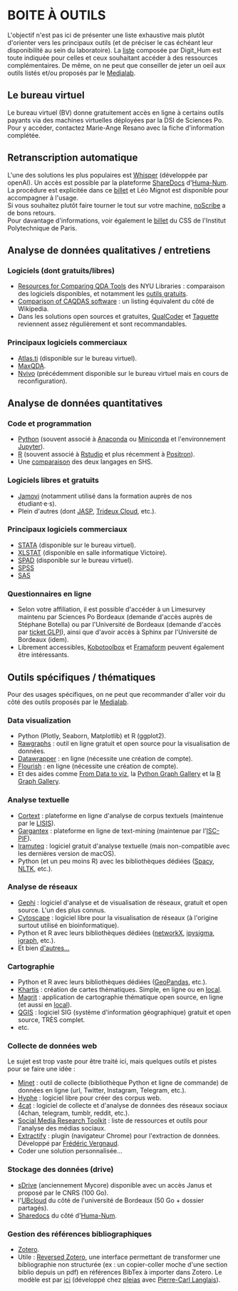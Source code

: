 # BOITE À OUTILS

L'objectif n'est pas ici de présenter une liste exhaustive mais plutôt d'orienter vers les principaux outils (et de préciser le cas échéant leur disponibilité au sein du laboratoire).
La [liste](https://digithum.huma-num.fr/ressources/boiteaoutils/) composée par Digit_Hum est toute indiquée pour celles et ceux souhaitant accéder à des ressources complémentaires.
De même, on ne peut que conseiller de jeter un oeil aux outils listés et/ou proposés par le [Medialab](https://medialab.sciencespo.fr/en/tools/). 

## Le bureau virtuel
Le bureau virtuel (BV) donne gratuitement accès en ligne à certains outils payants via des machines virtuelles déployées par la DSI de Sciences Po.\
Pour y accéder, contactez Marie-Ange Resano avec la fiche d'information complétée.

## Retranscription automatique
L'une des solutions les plus populaires est [Whisper](https://github.com/openai/whisper) (développée par openAI). Un accès est possible par la plateforme [ShareDocs](https://documentation.huma-num.fr/sharedocs-stockage/) d'[Huma-Num](https://www.huma-num.fr/). La procédure est explicitée dans ce [billet](https://agepouvoir.hypotheses.org/494) et Léo Mignot est disponible pour accompagner à l'usage.\
Si vous souhaitez plutôt faire tourner le tout sur votre machine, [noScribe](https://github.com/kaixxx/noScribe) a de bons retours.\
Pour davantage d'informations, voir également le [billet](https://www.css.cnrs.fr/fr/whisper-pour-retranscrire-des-entretiens2/) du CSS de l'Institut Polytechnique de Paris.

## Analyse de données qualitatives / entretiens
### Logiciels (dont gratuits/libres)
- [Resources for Comparing QDA Tools](https://guides.nyu.edu/QDA/comparison) des NYU Libraries : comparaison des logiciels disponibles, et notamment les [outils gratuits](https://guides.nyu.edu/QDA/FLOSSQDA).
- [Comparison of CAQDAS software](https://en.wikipedia.org/wiki/Computer-assisted_qualitative_data_analysis_software#Free_.2F_open_source_software_for_CAQDAS) : un listing équivalent du côté de Wikipedia.
- Dans les solutions open sources et gratuites, [QualCoder](https://qualcoder.wordpress.com/) et [Taguette](https://www.taguette.org/fr/) reviennent assez régulièrement et sont recommandables.

### Principaux logiciels commerciaux
- [Atlas.ti](https://atlasti.com/fr) (disponible sur le bureau virtuel).
- [MaxQDA](https://www.maxqda.com/fr).
- [Nvivo](https://lumivero.com/products/nvivo/) (précédemment disponible sur le bureau virtuel mais en cours de reconfiguration).

## Analyse de données quantitatives
### Code et programmation
- [Python](https://www.python.org/) (souvent associé à [Anaconda](https://www.anaconda.com/) ou [Miniconda](https://docs.conda.io/projects/miniconda/en/latest/) et l'environnement [Jupyter](https://jupyter.org/)).
- [R](https://www.r-project.org/) (souvent associé à [Rstudio](https://www.rstudio.com/categories/rstudio-ide/) et plus récemment à [Positron](https://github.com/posit-dev/positron)).
- Une [comparaison](https://mthh.github.io/presentation-python-r-shs/#/title-slide) des deux langages en SHS.

### Logiciels libres et gratuits
- [Jamovi](https://www.jamovi.org/) (notamment utilisé dans la formation auprès de nos étudiant·e·s).
- Plein d'autres (dont [JASP](https://jasp-stats.org/), [Trideux Cloud](https://trideux.cloud/), etc.).

### Principaux logiciels commerciaux
- [STATA](https://www.stata.com/) (disponible sur le bureau virtuel).
- [XLSTAT](https://www.xlstat.com/fr/) (disponible en salle informatique Victoire).
- [SPAD](https://ia-data-analytics.fr/logiciel-data-mining/analyse-de-donnees/) (disponible sur le bureau virtuel).
- [SPSS](https://www.ibm.com/fr-fr/spss)
- [SAS](https://www.sas.com/fr_fr/home.html)

### Questionnaires en ligne
- Selon votre affiliation, il est possible d'accéder à un Limesurvey maintenu par Sciences Po Bordeaux (demande d'accès auprès de Stéphane Botella) ou par l'Université de Bordeaux (demande d'accès par [ticket GLPI](https://assistance.u-bordeaux.fr/front/helpdesk.public.php)), ainsi que d'avoir accès à Sphinx par l'Université de Bordeaux (idem).
- Librement accessibles, [Kobotoolbox](https://www.kobotoolbox.org/) et [Framaform](https://framaforms.org/abc/fr) peuvent également être intéressants.

## Outils spécifiques / thématiques
Pour des usages spécifiques, on ne peut que recommander d'aller voir du côté des outils proposés par le [Medialab](https://medialab.sciencespo.fr/en/tools/).

### Data visualization
- Python (Plotly, Seaborn, Matplotlib) et R (ggplot2).
- [Rawgraphs](https://www.rawgraphs.io/) : outil en ligne gratuit et open source pour la visualisation de données.
- [Datawrapper](https://www.datawrapper.de/) : en ligne  (nécessite une création de compte).
- [Flourish](https://flourish.studio/) : en ligne  (nécessite une création de compte).
- Et des aides comme [From Data to viz](https://www.data-to-viz.com/), la [Python Graph Gallery](https://python-graph-gallery.com/) et la [R Graph Gallery](https://r-graph-gallery.com/).

### Analyse textuelle
- [Cortext](https://docs.cortext.net/) : plateforme en ligne d'analyse de corpus textuels (maintenue par le [LISIS](http://umr-lisis.fr/cortext/)).
- [Gargantex](https://www.gargantext.org/) : plateforme en ligne de text-mining (maintenue par l'[ISC-PIF](https://iscpif.fr/gargantext/a-propos/)).
- [Iramuteq](https://iramuteq.org/) : logiciel gratuit d'analyse textuelle (mais non-compatible avec les dernières version de macOS).
- Python (et un peu moins R) avec les bibliothèques dédiées ([Spacy](https://spacy.io/), [NLTK](https://www.nltk.org/), etc.).

### Analyse de réseaux
- [Gephi](https://gephi.org/) : logiciel d'analyse et de visualisation de réseaux, gratuit et open source. L'un des plus connus.
- [Cytoscape](https://cytoscape.org/) : logiciel libre pour la visualisation de réseaux (à l'origine surtout utilisé en bioinformatique).
- Python et R avec leurs bibliothèques dédiées ([networkX](https://networkx.org/), [ipysigma](https://github.com/medialab/ipysigma), [igraph](https://r.igraph.org/), etc.).
- Et bien [d'autres…](https://project-awesome.org/briatte/awesome-network-analysis)

### Cartographie
- Python et R avec leurs bibliothèques dédiées ([GeoPandas](https://geopandas.org/en/stable/), etc.).
- [Khartis](https://www.sciencespo.fr/cartographie/khartis/) : création de cartes thématiques. Simple, en ligne ou en [local](https://www.sciencespo.fr/cartographie/khartis/#download).
- [Magrit](https://magrit.cnrs.fr/) : application de cartographie thématique open source, en ligne (et aussi en [local](https://magrit.cnrs.fr/download/)).
- [QGIS](https://qgis.org) : logiciel SIG (système d'information géographique) gratuit et open source, TRÈS complet.
- etc.

### Collecte de données web
Le sujet est trop vaste pour être traité ici, mais quelques outils et pistes pour se faire une idée :
- [Minet](https://medialab.sciencespo.fr/outils/minet/) : outil de collecte (bibliothèque Python et ligne de commande) de données en ligne (url, Twitter, Instagram, Telegram, etc.).
- [Hyphe](https://medialab.sciencespo.fr/outils/hyphe/) : logiciel libre pour créer des corpus web.
- [4cat](https://www.4cat.nl/) : logiciel de collecte et d'analyse de données des réseaux sociaux (4chan, telegram, tumblr, reddit, etc.).
- [Social Media Research Toolkit](https://socialmedialab.ca/apps/social-media-research-toolkit-2/) : liste de ressources et outils pour l'analyse des médias sociaux.
- [Extractify](https://github.com/fredericvergnaud/extractify/wiki) : plugin (navigateur Chrome) pour l'extraction de données. Développé par [Frédéric Vergnaud](https://mate-shs.cnrs.fr/actions/tutomate/tuto27-extractify-frederic-vergnaud/).
- Coder une solution personnalisée…

### Stockage des données (drive)
- [sDrive](https://ods.cnrs.fr/sdrive.php) (anciennement Mycore) disponible avec un accès Janus et proposé par le CNRS (100 Go).
- l'[UBcloud](https://ubcloud.u-bordeaux.fr) du côté de l'université de Bordeaux (50 Go + dossier partagés).
- [Sharedocs](https://documentation.huma-num.fr/sharedocs-stockage/) du côté d'[Huma-Num](https://www.huma-num.fr/).

### Gestion des références bibliographiques
- [Zotero](https://www.zotero.org/).
- Utile : [Reversed Zotero](https://huggingface.co/spaces/PleIAs/Reversed-Zotero), une interface permettant de transformer une bibliographie non structurée (ex : un copier-coller moche d'une section biblio depuis un pdf) en références BibTex à importer dans Zotero. Le modèle est par [ici](https://huggingface.co/PleIAs/BibTexer) (développé chez [pleias](https://pleias.fr/) avec [Pierre-Carl Langlais](https://x.com/Dorialexander)).
